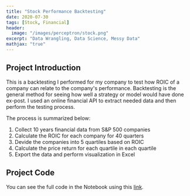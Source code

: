 ```yaml
---
title: "Stock Performance Backtesting"
date: 2020-07-30
tags: [Stock, Financial]
header:
  image: "/images/perceptron/stock.png"
excerpt: "Data Wrangling, Data Science, Messy Data"
mathjax: "true"
---
```

## Project Introduction
This is a backtesting I performed for my company to test how ROIC of a company can relate to the company's performance. Backtesting is the general method for seeing how well a strategy or model would have done ex-post. I used an online financial API to extract needed data and then perform the testing process.

The process is summarized below:
1. Collect 10 years financial data from S&P 500 companies
2. Calculate the ROIC for each company for 40 quarters
3. Devide the companies into 5 quartiles based on ROIC
4. Calculate the price return for each quartile in each quartile
5. Export the data and perform visualization in Excel

## Project Code
You can see the full code in the Notebook using this [link](https://nbviewer.jupyter.org/github/cinnabar723/Project-Library/blob/master/Backtesting_CleanVer.ipynb).
